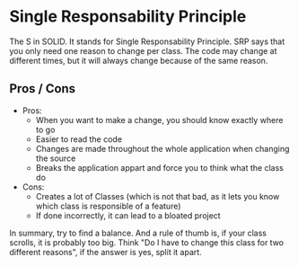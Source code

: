 ﻿# Single Responsability Principle

The S in SOLID. It stands for Single Responsability Principle. SRP says that you only need one reason to change per class. The code may change at different times, but it will always change because of the same reason.

## Pros / Cons

* Pros:
	* When you want to make a change, you should know exactly where to go
	* Easier to read the code
	* Changes are made throughout the whole application when changing the source 
	* Breaks the application appart and force you to think what the class do
* Cons:
	* Creates a lot of Classes (which is not that bad, as it lets you know which class is responsible of a feature)
	* If done incorrectly, it can lead to a bloated project

In summary, try to find a balance. And a rule of thumb is, if your class scrolls, it is probably too big. Think "Do I have to change this class for two different reasons", if the answer is yes, split it apart.

